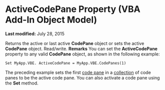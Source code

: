 
# ActiveCodePane Property (VBA Add-In Object Model)

 **Last modified:** July 28, 2015


Returns the active or last active  **CodePane** object or sets the active **CodePane** object. Read/write.
 **Remarks**
You can set the  **ActiveCodePane** property to any valid **CodePane** object, as shown in the following example:



```
Set MyApp.VBE. ActiveCodePane = MyApp.VBE.CodePanes(1)

```

The preceding example sets the first  [code pane](b8bdf64f-5920-1ae9-16d0-b26d09524a30.md) in a [collection](b8bdf64f-5920-1ae9-16d0-b26d09524a30.md) of code panes to be the active code pane. You can also activate a code pane using the **Set** method.
